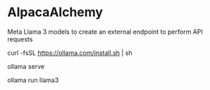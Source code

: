 # AlpacaAlchemy
Meta Llama 3 models to create an external endpoint to perform API requests


curl -fsSL https://ollama.com/install.sh | sh

ollama serve

ollama run llama3